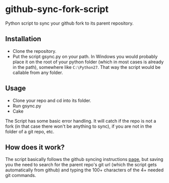 github-sync-fork-script
=======================

Python script to sync your github fork to its parent repository.

## Installation

* Clone the repository.
* Put the script gsync.py on your path. In Windows you would probably place it on the root of your python folder (which in most cases is already in the path), somewhere like `C:\Python27`. That way the script would be callable from any folder.

## Usage

* Clone your repo and cd into its folder.
* Run gsync.py
* Cake

The Script has some basic error handling. It will catch if the repo is not a fork (in that case there won't be anything to sync), if you are not in the folder of a git repo, etc.

## How does it work?

The script basically follows the github syncing instructions [page](https://help.github.com/articles/syncing-a-fork), but saving you the need to search for the parent repo's git url (which the script gets automatically from github) and typing the 100+ characters of the 4+ needed git commands.
